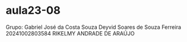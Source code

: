 # aula23-08

Grupo:
Gabriel José da Costa Souza
Deyvid Soares de Souza Ferreira
20241002803584 RIKELMY ANDRADE DE ARAÚJO